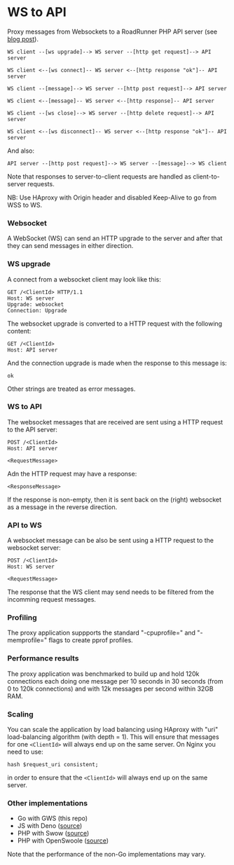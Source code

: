 # WS to API

Proxy messages from Websockets to a RoadRunner PHP API server (see [blog post](https://tqdev.com/2024-scaling-to-1-million-websockets)).

    WS client --[ws upgrade]--> WS server --[http get request]--> API server

    WS client <--[ws connect]-- WS server <--[http response "ok"]-- API server

    WS client --[message]--> WS server --[http post request]--> API server

    WS client <--[message]-- WS server <--[http response]-- API server

    WS client --[ws close]--> WS server --[http delete request]--> API server

    WS client <--[ws disconnect]-- WS server <--[http response "ok"]-- API server

And also:

    API server --[http post request]--> WS server --[message]--> WS client

Note that responses to server-to-client requests are handled as client-to-server
requests.

NB: Use HAproxy with Origin header and disabled Keep-Alive to go from WSS to WS.

### Websocket

A WebSocket (WS) can send an HTTP upgrade to the server and after that they can
send messages in either direction.

### WS upgrade

A connect from a websocket client may look like this:

    GET /<ClientId> HTTP/1.1
    Host: WS server
    Upgrade: websocket
    Connection: Upgrade

The websocket upgrade is converted to a HTTP request with the following content:

    GET /<ClientId>
    Host: API server

And the connection upgrade is made when the response to this message is:

    ok

Other strings are treated as error messages.

### WS to API

The websocket messages that are received are sent using a HTTP request to the
API server:

    POST /<ClientId>
    Host: API server

    <RequestMessage>

Adn the HTTP request may have a response:

    <ResponseMessage>

If the response is non-empty, then it is sent back on the (right) websocket as a
message in the reverse direction.

### API to WS

A websocket message can be also be sent using a HTTP request to the websocket
server:

    POST /<ClientId>
    Host: WS server

    <RequestMessage>

The response that the WS client may send needs to be filtered from the incomming
request messages.

### Profiling

The proxy application suppports the standard "-cpuprofile=" and "-memprofile="
flags to create pprof profiles.

### Performance results

The proxy application was benchmarked to build up and hold 120k connections each
doing one message per 10 seconds in 30 seconds (from 0 to 120k connections) and
with 12k messages per second within 32GB RAM.

### Scaling

You can scale the application by load balancing using HAproxy with "uri"
load-balancing algorithm (with depth = 1). This will ensure that messages for
one `<ClientId>` will always end up on the same server. On Nginx you need to
use:

    hash $request_uri consistent;

in order to ensure that the `<ClientId>` will always end up on the same server.

### Other implementations

- Go with GWS (this repo)
- JS with Deno ([source](https://github.com/mevdschee/ws2api-js))
- PHP with Swow ([source](https://github.com/mevdschee/ws2api-php))
- PHP with OpenSwoole ([source](https://github.com/mevdschee/ws2api-php))

Note that the performance of the non-Go implementations may vary.
